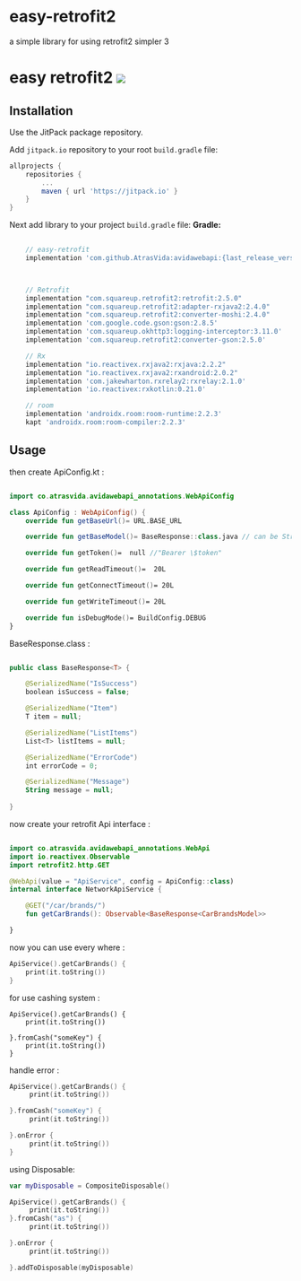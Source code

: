 # easy-retrofit2
a simple library for using retrofit2 simpler 3

# easy retrofit2   [![](https://jitpack.io/v/AtrasVida/avidawebapi.svg)](https://jitpack.io/#AtrasVida/avidawebapi)



## Installation
Use the JitPack package repository.

Add `jitpack.io` repository to your root `build.gradle` file:
```groovy
allprojects {
    repositories {
        ...
        maven { url 'https://jitpack.io' }
    }
}
```

Next add library to your project `build.gradle` file:
**Gradle:**
```groovy
   
    // easy-retrofit
    implementation 'com.github.AtrasVida:avidawebapi:{last_release_version}'



    // Retrofit
    implementation "com.squareup.retrofit2:retrofit:2.5.0"
    implementation "com.squareup.retrofit2:adapter-rxjava2:2.4.0"
    implementation "com.squareup.retrofit2:converter-moshi:2.4.0"
    implementation 'com.google.code.gson:gson:2.8.5'
    implementation 'com.squareup.okhttp3:logging-interceptor:3.11.0'
    implementation 'com.squareup.retrofit2:converter-gson:2.5.0'

    // Rx
    implementation "io.reactivex.rxjava2:rxjava:2.2.2"
    implementation "io.reactivex.rxjava2:rxandroid:2.0.2"
    implementation 'com.jakewharton.rxrelay2:rxrelay:2.1.0'
    implementation 'io.reactivex:rxkotlin:0.21.0'

    // room
    implementation 'androidx.room:room-runtime:2.2.3'
    kapt 'androidx.room:room-compiler:2.2.3'

```


## Usage


then create ApiConfig.kt :
```kotlin

import co.atrasvida.avidawebapi_annotations.WebApiConfig

class ApiConfig : WebApiConfig() {
    override fun getBaseUrl()= URL.BASE_URL

    override fun getBaseModel()= BaseResponse::class.java // can be String or Object

    override fun getToken()=  null //"Bearer \$token"

    override fun getReadTimeout()=  20L

    override fun getConnectTimeout()= 20L

    override fun getWriteTimeout()= 20L

    override fun isDebugMode()= BuildConfig.DEBUG
}
```

BaseResponse.class :
```kotlin

public class BaseResponse<T> {

    @SerializedName("IsSuccess")
    boolean isSuccess = false;

    @SerializedName("Item")
    T item = null;

    @SerializedName("ListItems")
    List<T> listItems = null;

    @SerializedName("ErrorCode")
    int errorCode = 0;

    @SerializedName("Message")
    String message = null;
    
}

```

now create your retrofit Api interface :
```kotlin

import co.atrasvida.avidawebapi_annotations.WebApi
import io.reactivex.Observable
import retrofit2.http.GET

@WebApi(value = "ApiService", config = ApiConfig::class)
internal interface NetworkApiService {

    @GET("/car/brands/")
    fun getCarBrands(): Observable<BaseResponse<CarBrandsModel>>

}
```

now you can use every where :
```kotlin
ApiService().getCarBrands() {
    print(it.toString())
}

```

for use cashing system :
```
ApiService().getCarBrands() {
    print(it.toString())

}.fromCash("someKey") {
    print(it.toString())
}
```

handle error :

```kotlin
ApiService().getCarBrands() {
     print(it.toString())

}.fromCash("someKey") {
     print(it.toString())

}.onError {
     print(it.toString())
}
```

using Disposable:

```kotlin
var myDisposable = CompositeDisposable()

ApiService().getCarBrands() {
     print(it.toString())
}.fromCash("as") {
     print(it.toString())

}.onError {
     print(it.toString())

}.addToDisposable(myDisposable)
```



